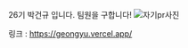 26기 박건규 입니다. 팀원을 구합니다!
![자기pr사진](https://github.com/geongyu09/Econovation-my-PR/assets/67491015/7aaf4e9b-548e-4d60-a92f-274ba89b95cb)

링크 : https://geongyu.vercel.app/
